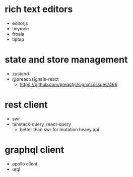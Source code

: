 # rich text editors

- editorjs
- tinymce
- froala
- tiptap

# state and store management

- zustand
- @preact/signals-react
  - https://github.com/preactjs/signals/issues/466

# rest client

- swr
- tanstack-query, react-query
  - better than swr for mutation heavy api

# graphql client

- apollo client
- urql
